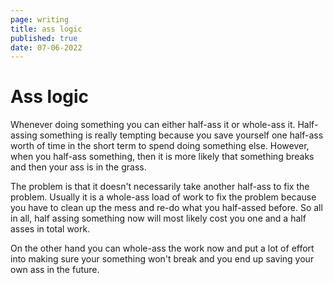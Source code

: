 ```yaml
---
page: writing
title: ass logic
published: true
date: 07-06-2022
---
```


# Ass logic

Whenever doing something you can either half-ass it or whole-ass it. Half-assing something is
really tempting because you save yourself one half-ass worth of time in the short term to spend
doing something else. However, when you half-ass something, then it is more likely that something
breaks and then your ass is in the grass.

The problem is that it doesn't necessarily take another half-ass to fix the problem. Usually it
is a whole-ass load of work to fix the problem because you have to clean up the mess and re-do what
you half-assed before. So all in all, half assing something now will most likely cost you one and a
half asses in total work.

On the other hand you can whole-ass the work now and put a lot of effort into making sure your
something won't break and you end up saving your own ass in the future.